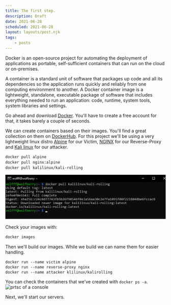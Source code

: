```yaml
---
title: The first step.
description: Draft
date: 2021-06-28
scheduled: 2021-06-28
layout: layouts/post.njk
tags:
    - posts
---
```


Docker is an open-source project for automating the deployment of applications as portable, self-sufficient containers that can run on the cloud or on-premises.

A container is a standard unit of software that packages up code and all its dependencies so the application runs quickly and reliably from one computing environment to another. A Docker container image is a lightweight, standalone, executable package of software that includes everything needed to run an application: code, runtime, system tools, system libraries and settings.

Go ahead and download [Docker](https://docker.com). You'll have to create a free account for that, it takes barely a couple of seconds.

We can create containers based on their images. You'll find a great collection on them on [DockerHub](https://hub.docker.com/).
For this project we'll be using a very lightweight linux distro [Alpine](https://hub.docker.com/_/alpine) for our Victim, [NGINX](https://hub.docker.com/_/nginx) for our Reverse-Proxy and [Kali linux](https://hub.docker.com/r/kalilinux/kali-rolling) for our attacker.


``` bash
docker pull alpine
docker pull nginx:alpine
docker pull kalilinux/kali-rolling
```
![prtsc of a console](/img/remote/pull-images.png)

Check your images with:

```bash
docker images
```

Then we'll build our images. While we build we can name them for easier handling.

``` shell
docker run --name victim alpine
docker run --name reverse-proxy nginx
docker run --name attacker klilinux/kalirolling 
```
You can check the containers that we've created with ```docker ps -a```.
![prtsc of a console](https://cdn.glitch.global/b39fd45a-08ef-47bc-a9ef-6aa62020936c/wolfff%40wolfberry_%20~%2010_05_2022%2015_31_45.png?v=1652189621877)

Next, we'll start our servers.